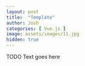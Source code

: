 ```yaml
---
layout: post
title:  "Template"
author: Josh
categories: [ Vue.js ]
image: assets/images/11.jpg
hidden: true
---
```


TODO Text goes here

